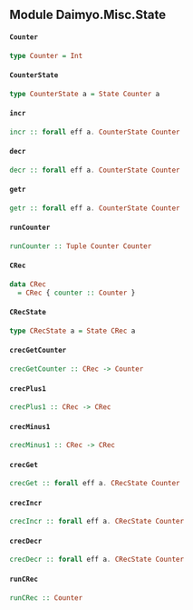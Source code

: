 ## Module Daimyo.Misc.State

#### `Counter`

``` purescript
type Counter = Int
```

#### `CounterState`

``` purescript
type CounterState a = State Counter a
```

#### `incr`

``` purescript
incr :: forall eff a. CounterState Counter
```

#### `decr`

``` purescript
decr :: forall eff a. CounterState Counter
```

#### `getr`

``` purescript
getr :: forall eff a. CounterState Counter
```

#### `runCounter`

``` purescript
runCounter :: Tuple Counter Counter
```

#### `CRec`

``` purescript
data CRec
  = CRec { counter :: Counter }
```

#### `CRecState`

``` purescript
type CRecState a = State CRec a
```

#### `crecGetCounter`

``` purescript
crecGetCounter :: CRec -> Counter
```

#### `crecPlus1`

``` purescript
crecPlus1 :: CRec -> CRec
```

#### `crecMinus1`

``` purescript
crecMinus1 :: CRec -> CRec
```

#### `crecGet`

``` purescript
crecGet :: forall eff a. CRecState Counter
```

#### `crecIncr`

``` purescript
crecIncr :: forall eff a. CRecState Counter
```

#### `crecDecr`

``` purescript
crecDecr :: forall eff a. CRecState Counter
```

#### `runCRec`

``` purescript
runCRec :: Counter
```


